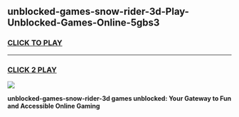 
## unblocked-games-snow-rider-3d-Play-Unblocked-Games-Online-5gbs3
<h3>
<a href="https://premium76.site?title=unblocked-games-snow-rider-3d&ref=25A">CLICK TO PLAY</a></h3>
<hr>

<h3>
<a href="https://premium76.site?title=unblocked-games-snow-rider-3d&ref=25A">CLICK 2 PLAY</a>
  
</h3>

<a href="https://premium76.site?title=unblocked-games-snow-rider-3d&ref=25A"><img src="https://clearcache.store/games.png"></a>


**unblocked-games-snow-rider-3d games unblocked: Your Gateway to Fun and Accessible Online Gaming**
